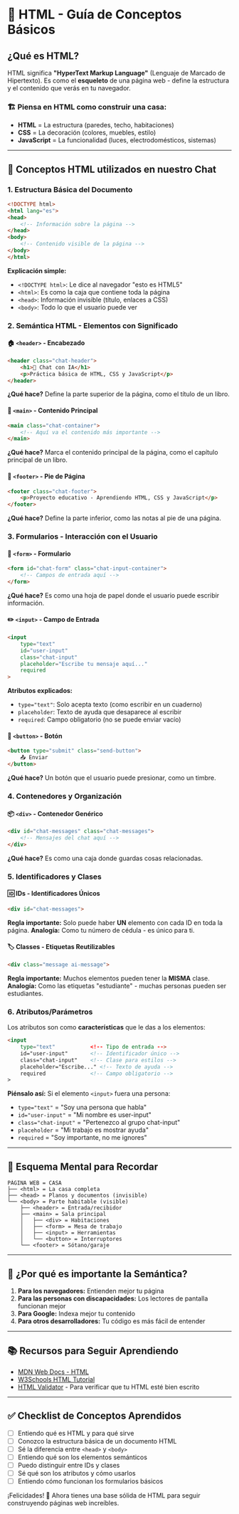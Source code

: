 # 📄 HTML - Guía de Conceptos Básicos

## ¿Qué es HTML?

HTML significa **"HyperText Markup Language"** (Lenguaje de Marcado de Hipertexto). Es como el **esqueleto** de una página web - define la estructura y el contenido que verás en tu navegador.

### 🏗️ Piensa en HTML como construir una casa:
- **HTML** = La estructura (paredes, techo, habitaciones)
- **CSS** = La decoración (colores, muebles, estilo)
- **JavaScript** = La funcionalidad (luces, electrodomésticos, sistemas)

---

## 🎯 Conceptos HTML utilizados en nuestro Chat

### 1. **Estructura Básica del Documento**

```html
<!DOCTYPE html>
<html lang="es">
<head>
    <!-- Información sobre la página -->
</head>
<body>
    <!-- Contenido visible de la página -->
</body>
</html>
```

**Explicación simple:**
- `<!DOCTYPE html>`: Le dice al navegador "esto es HTML5"
- `<html>`: Es como la caja que contiene toda la página
- `<head>`: Información invisible (título, enlaces a CSS)
- `<body>`: Todo lo que el usuario puede ver

### 2. **Semántica HTML - Elementos con Significado**

#### 🏠 **`<header>` - Encabezado**
```html
<header class="chat-header">
    <h1>💬 Chat con IA</h1>
    <p>Práctica básica de HTML, CSS y JavaScript</p>
</header>
```
**¿Qué hace?** Define la parte superior de la página, como el título de un libro.

#### 🎯 **`<main>` - Contenido Principal**
```html
<main class="chat-container">
    <!-- Aquí va el contenido más importante -->
</main>
```
**¿Qué hace?** Marca el contenido principal de la página, como el capítulo principal de un libro.

#### 🦶 **`<footer>` - Pie de Página**
```html
<footer class="chat-footer">
    <p>Proyecto educativo - Aprendiendo HTML, CSS y JavaScript</p>
</footer>
```
**¿Qué hace?** Define la parte inferior, como las notas al pie de una página.

### 3. **Formularios - Interacción con el Usuario**

#### 📝 **`<form>` - Formulario**
```html
<form id="chat-form" class="chat-input-container">
    <!-- Campos de entrada aquí -->
</form>
```
**¿Qué hace?** Es como una hoja de papel donde el usuario puede escribir información.

#### ✏️ **`<input>` - Campo de Entrada**
```html
<input 
    type="text" 
    id="user-input" 
    class="chat-input" 
    placeholder="Escribe tu mensaje aquí..."
    required
>
```
**Atributos explicados:**
- `type="text"`: Solo acepta texto (como escribir en un cuaderno)
- `placeholder`: Texto de ayuda que desaparece al escribir
- `required`: Campo obligatorio (no se puede enviar vacío)

#### 🔘 **`<button>` - Botón**
```html
<button type="submit" class="send-button">
    📤 Enviar
</button>
```
**¿Qué hace?** Un botón que el usuario puede presionar, como un timbre.

### 4. **Contenedores y Organización**

#### 📦 **`<div>` - Contenedor Genérico**
```html
<div id="chat-messages" class="chat-messages">
    <!-- Mensajes del chat aquí -->
</div>
```
**¿Qué hace?** Es como una caja donde guardas cosas relacionadas.

### 5. **Identificadores y Clases**

#### 🆔 **IDs - Identificadores Únicos**
```html
<div id="chat-messages">
```
**Regla importante:** Solo puede haber **UN** elemento con cada ID en toda la página.
**Analogía:** Como tu número de cédula - es único para ti.

#### 🏷️ **Classes - Etiquetas Reutilizables**
```html
<div class="message ai-message">
```
**Regla importante:** Muchos elementos pueden tener la **MISMA** clase.
**Analogía:** Como las etiquetas "estudiante" - muchas personas pueden ser estudiantes.

### 6. **Atributos/Parámetros**

Los atributos son como **características** que le das a los elementos:

```html
<input 
    type="text"           <!-- Tipo de entrada -->
    id="user-input"       <!-- Identificador único -->
    class="chat-input"    <!-- Clase para estilos -->
    placeholder="Escribe..." <!-- Texto de ayuda -->
    required              <!-- Campo obligatorio -->
>
```

**Piénsalo así:** Si el elemento `<input>` fuera una persona:
- `type="text"` = "Soy una persona que habla"
- `id="user-input"` = "Mi nombre es user-input"
- `class="chat-input"` = "Pertenezco al grupo chat-input"
- `placeholder` = "Mi trabajo es mostrar ayuda"
- `required` = "Soy importante, no me ignores"

---

## 🧠 Esquema Mental para Recordar

```
PÁGINA WEB = CASA
├── <html> = La casa completa
├── <head> = Planos y documentos (invisible)
└── <body> = Parte habitable (visible)
    ├── <header> = Entrada/recibidor
    ├── <main> = Sala principal
    │   ├── <div> = Habitaciones
    │   ├── <form> = Mesa de trabajo
    │   ├── <input> = Herramientas
    │   └── <button> = Interruptores
    └── <footer> = Sótano/garaje
```

---

## 🎯 ¿Por qué es importante la Semántica?

1. **Para los navegadores:** Entienden mejor tu página
2. **Para las personas con discapacidades:** Los lectores de pantalla funcionan mejor
3. **Para Google:** Indexa mejor tu contenido
4. **Para otros desarrolladores:** Tu código es más fácil de entender

---

## 📚 Recursos para Seguir Aprendiendo

- [MDN Web Docs - HTML](https://developer.mozilla.org/es/docs/Web/HTML)
- [W3Schools HTML Tutorial](https://www.w3schools.com/html/)
- [HTML Validator](https://validator.w3.org/) - Para verificar que tu HTML esté bien escrito

---

## ✅ Checklist de Conceptos Aprendidos

- [ ] Entiendo qué es HTML y para qué sirve
- [ ] Conozco la estructura básica de un documento HTML
- [ ] Sé la diferencia entre `<head>` y `<body>`
- [ ] Entiendo qué son los elementos semánticos
- [ ] Puedo distinguir entre IDs y clases
- [ ] Sé qué son los atributos y cómo usarlos
- [ ] Entiendo cómo funcionan los formularios básicos

¡Felicidades! 🎉 Ahora tienes una base sólida de HTML para seguir construyendo páginas web increíbles.